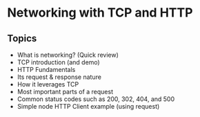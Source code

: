 # Networking with TCP and HTTP

## Topics
- What is networking? (Quick review)
- TCP introduction (and demo)
- HTTP Fundamentals
- Its request & response nature
- How it leverages TCP
- Most important parts of a request
- Common status codes such as 200, 302, 404, and 500
- Simple node HTTP Client example (using request)

